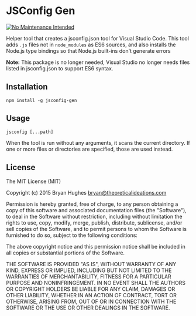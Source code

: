 # JSConfig Gen

[![No Maintenance Intended](http://unmaintained.tech/badge.svg)](http://unmaintained.tech/)

Helper tool that creates a jsconfig.json tool for Visual Studio Code. This tool adds `.js` files not in `node_modules` as ES6 sources, and also installs the Node.js type bindings so that Node.js built-ins don't generate errors

**Note:** This package is no longer needed, Visual Studio no longer needs files listed in jsconfig.json to support ES6 syntax.

## Installation

```
npm install -g jsconfig-gen
```

## Usage

```
jsconfig [...path]
```

When the tool is run without any arguments, it scans the current directory. If one or more files or directories are specified, those are used instead.

## License

The MIT License (MIT)

Copyright (c) 2015 Bryan Hughes bryan@theoreticalideations.com

Permission is hereby granted, free of charge, to any person obtaining a copy of this software and associated documentation files (the "Software"), to deal in the Software without restriction, including without limitation the rights to use, copy, modify, merge, publish, distribute, sublicense, and/or sell copies of the Software, and to permit persons to whom the Software is furnished to do so, subject to the following conditions:

The above copyright notice and this permission notice shall be included in all copies or substantial portions of the Software.

THE SOFTWARE IS PROVIDED "AS IS", WITHOUT WARRANTY OF ANY KIND, EXPRESS OR IMPLIED, INCLUDING BUT NOT LIMITED TO THE WARRANTIES OF MERCHANTABILITY, FITNESS FOR A PARTICULAR PURPOSE AND NONINFRINGEMENT. IN NO EVENT SHALL THE AUTHORS OR COPYRIGHT HOLDERS BE LIABLE FOR ANY CLAIM, DAMAGES OR OTHER LIABILITY, WHETHER IN AN ACTION OF CONTRACT, TORT OR OTHERWISE, ARISING FROM, OUT OF OR IN CONNECTION WITH THE SOFTWARE OR THE USE OR OTHER DEALINGS IN THE SOFTWARE.
